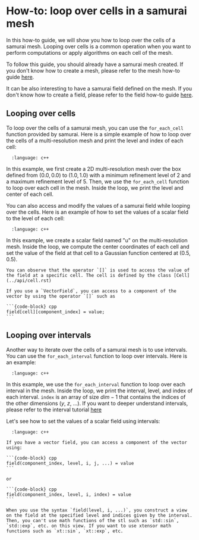 # How-to: loop over cells in a samurai mesh

In this how-to guide, we will show you how to loop over the cells of a samurai mesh. Looping over cells is a common operation when you want to perform computations or apply algorithms on each cell of the mesh.

To follow this guide, you should already have a samurai mesh created. If you don't know how to create a mesh, please refer to the mesh how-to guide [here](mesh.md).

It can be also interesting to have a samurai field defined on the mesh. If you don't know how to create a field, please refer to the field how-to guide [here](field.md).

## Looping over cells

To loop over the cells of a samurai mesh, you can use the `for_each_cell` function provided by samurai. Here is a simple example of how to loop over the cells of a multi-resolution mesh and print the level and index of each cell:

```{literalinclude} snippet/loop/for_each_cell_mesh.cpp
  :language: c++
```

In this example, we first create a 2D multi-resolution mesh over the box defined from $(0.0, 0.0)$ to $(1.0, 1.0)$ with a minimum refinement level of 2 and a maximum refinement level of 5. Then, we use the `for_each_cell` function to loop over each cell in the mesh. Inside the loop, we print the level and center of each cell.

You can also access and modify the values of a samurai field while looping over the cells. Here is an example of how to set the values of a scalar field to the level of each cell:

```{literalinclude} snippet/loop/for_each_cell_field.cpp
  :language: c++
```

In this example, we create a scalar field named "u" on the multi-resolution mesh. Inside the loop, we compute the center coordinates of each cell and set the value of the field at that cell to a Gaussian function centered at (0.5, 0.5).

```{note}
You can observe that the operator `[]` is used to access the value of the field at a specific cell. The cell is defined by the class [Cell](../api/cell.rst)
```

````{note}
If you use a `VectorField`, you can access to a component of the vector by using the operator `[]` such as

```{code-block} cpp
field[cell][component_index] = value;
```

````


## Looping over intervals

Another way to iterate over the cells of a samurai mesh is to use intervals. You can use the `for_each_interval` function to loop over intervals. Here is an example:

```{literalinclude} snippet/loop/for_each_interval_mesh.cpp
  :language: c++
```

In this example, we use the `for_each_interval` function to loop over each interval in the mesh. Inside the loop, we print the interval, level, and index of each interval. `index` is an array of size $dim-1$ that contains the indices of the other dimensions ($y$, $z$, ...). If you want to deeper understand intervals, please refer to the interval tutorial [here](../tutorial/interval.rst)

Let's see how to set the values of a scalar field using intervals:

```{literalinclude} snippet/loop/for_each_interval_field.cpp
  :language: c++
```

````{note}
If you have a vector field, you can access a component of the vector using:

```{code-block} cpp
field(component_index, level, i, j, ...) = value
```

or

```{code-block} cpp
field(component_index, level, i, index) = value
```

````

```{warning}
When you use the syntax `field(level, i, ...)`, you construct a view on the field at the specified level and indices given by the interval. Then, you can't use math functions of the stl such as `std::sin`, `std::exp`, etc. on this view. If you want to use xtensor math functions such as `xt::sin`, `xt::exp`, etc.
```
